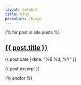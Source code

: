 ```yaml
---
layout: default
title: Blog
permalink: /blog/
---
```


<div class="posts">
  {% for post in site.posts %}
    <article class="post">
      <h2><a href="{{ post.url }}">{{ post.title }}</a></h2>
      <time datetime="{{ post.date | date: "%Y-%m-%d" }}">{{ post.date | date: "%B %d, %Y" }}</time>
      <p>{{ post.excerpt }}</p>
    </article>
  {% endfor %}
</div>
